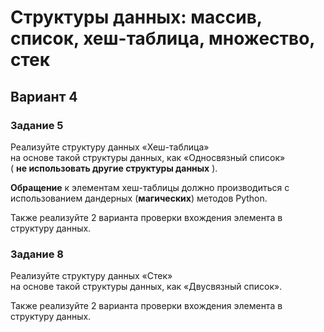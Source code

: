 # Структуры данных: массив, список, хеш-таблица, множество, стек

## Вариант 4

### Задание 5
Реализуйте структуру данных «Хеш-таблица»\
на основе такой структуры данных, как «Односвязный список»\
( __не использовать другие структуры данных__ ).

__Обращение__ к элементам хеш-таблицы должно производиться с использованием дандерных (__магических__) методов Python.

Также реализуйте 2 варианта проверки вхождения элемента в структуру данных.

### Задание 8
Реализуйте структуру данных «Стек»\
на основе такой структуры данных, как «Двусвязный список».

Также реализуйте 2 варианта проверки вхождения элемента в структуру данных.